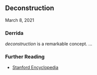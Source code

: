 [//]: # (Date)

## Deconstruction

March 8, 2021

<!-- <i>In progress...</i> -->

### Derrida

*deconstruction* is a remarkable concept.
...

### Further Reading

<ul class="md-list">
<li><a href="https://plato.stanford.edu/entries/derrida/#Dec"><span>Stanford Encyclopedia</span></a>
</li>
</ul>